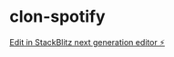 # clon-spotify

[Edit in StackBlitz next generation editor ⚡️](https://stackblitz.com/~/github.com/alejandroponce00/clon-spotify)